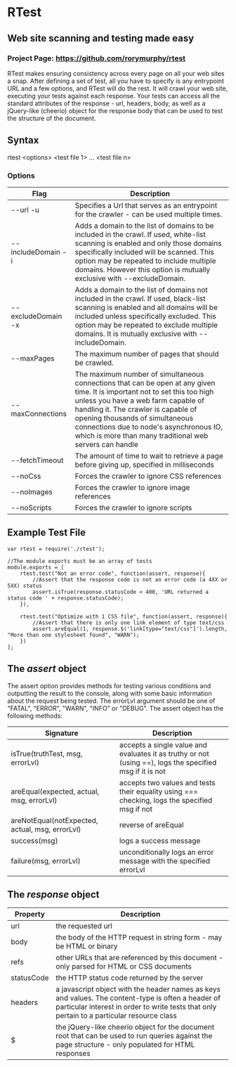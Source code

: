 # RTest
## Web site scanning and testing made easy

### Project Page: https://github.com/rorymurphy/rtest

RTest makes ensuring consistency across every page on all your web sites a snap. After defining a set of test, all you have to specify is any entrypoint URL and a few options, and RTest will do the rest. It will crawl your web site, executing your tests against each response. Your tests can access all the standard attributes of the response - url, headers, body, as well as a jQuery-like (cheerio) object for the response body that can be used to test the structure of the document.

## Syntax
rtest &lt;options&gt; &lt;test file 1&gt; ... &lt;test file n&gt;

### Options
| Flag | Description |
| ---- | ----------- |
| --url -u | Specifies a Url that serves as an entrypoint for the crawler - can be used multiple times. |
| --includeDomain -i | Adds a domain to the list of domains to be included in the crawl. If used, white-list scanning is enabled and only those domains specifically included will be scanned. This option may be repeated to include multiple domains. However this option is mutually exclusive with  --excludeDomain. |
| --excludeDomain -x | Adds a domain to the list of domains not included in the crawl. If used, black-list scanning is enabled and all domains will be included unless specifically excluded. This option may be repeated to exclude multiple domains. It is mutually exclusive with --includeDomain. |
| --maxPages | The maximum number of pages that should be crawled. |
| --maxConnections | The maximum number of simultaneous connections that can be open at any given time. It is important not to set this too high unless you have a web farm capable of handling it. The crawler is capable of opening thousands of simultaneous connections due to node's asynchronous IO, which is more than many traditional web servers can handle |
| --fetchTimeout | The amount of time to wait to retrieve a page before giving up, specified in milliseconds |
| --noCss | Forces the crawler to ignore CSS references |
| --noImages | Forces the crawler to ignore image references |
| --noScripts | Forces the crawler to ignore scripts |

## Example Test File

    var rtest = require('./rtest');

    //The module exports must be an array of tests
    module.exports = [
        rtest.test("Not an error code", function(assert, response){
            //Assert that the response code is not an error code (a 4XX or 5XX) status
            assert.isTrue(response.statusCode < 400, 'URL returned a status code ' + response.statusCode);
        }),

        rtest.test("Optimize with 1 CSS file", function(assert, response){
            //Assert that there is only one link element of type text/css
            assert.areEqual(1, response.$('link[type="text/css"]').length, "More than one stylesheet found", "WARN"); 
        })
    ];

## The _assert_ object
The assert option provides methods for testing various conditions and outputting the result to the console, along with some basic information about the request being tested. The errorLvl argument should be one of "FATAL", "ERROR", "WARN", "INFO" or "DEBUG". The assert object has the following methods:

| Signature | Description |
| ------ | ----------- |
| isTrue(truthTest, msg, errorLvl) | accepts a single value and evaluates it as truthy or not (using ==), logs the specified msg if it is not |
| areEqual(expected, actual, msg, errorLvl) | accepts two values and tests their equality using === checking, logs the specified msg if not |
| areNotEqual(notExpected, actual, msg, errorLvl) | reverse of areEqual |
| success(msg) | logs a success message |
| failure(msg, errorLvl) | unconditionally logs an error message with the specified errorLvl |

## The _response_ object

| Property | Description |
| -------- | ----------- |
| url | the requested url |
| body | the body of the HTTP request in string form - may be HTML or binary |
| refs | other URLs that are referenced by this document - only parsed for HTML or CSS documents |
| statusCode | the HTTP status code returned by the server |
| headers | a javascript object with the header names as keys and values. The content-type is often a header of particular interest in order to write tests that only pertain to a particular resource class |
| $ | the jQuery-like cheerio object for the document root that can be used to run queries against the page structure - only populated for HTML responses |
